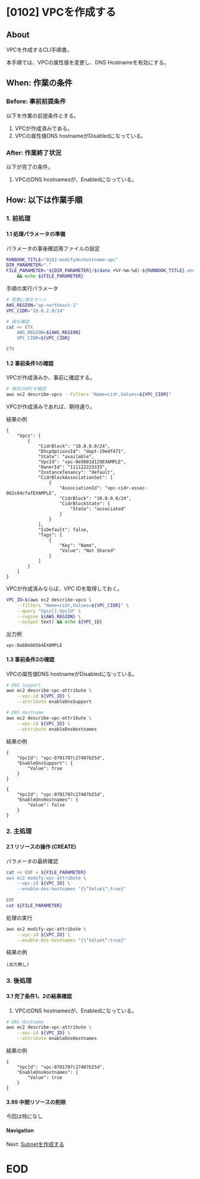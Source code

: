 # [0102] VPCを作成する

## About
VPCを作成するCLI手順書。

本手順では、VPCの属性値を変更し、DNS Hostnameを有効にする。


## When: 作業の条件

### Before: 事前前提条件

以下を作業の前提条件とする。
1. VPCが作成済みである。
1. VPCの属性値DNS hostnameがDisabledになっている。

### After: 作業終了状況

以下が完了の条件。
1. VPCのDNS hostnamesが、Enabledになっている。


## How: 以下は作業手順

### 1. 前処理

#### 1.1 処理パラメータの準備

パラメータの事後確認用ファイルの設定

```bash
RUNBOOK_TITLE="0102-modifydnshostname-vpc"
DIR_PARAMETER="."
FILE_PARAMETER="${DIR_PARAMETER}/$(date +%Y-%m-%d)-${RUNBOOK_TITLE}.env" \
    && echo ${FILE_PARAMETER}
```

手順の実行パラメータ
```bash
# 変数に値をセット
AWS_REGION="ap-northeast-1"
VPC_CIDR="10.0.2.0/24"
```

```bash
# 値を確認
cat << ETX
    AWS_REGION=${AWS_REGION}
    VPC_CIDR=${VPC_CIDR}

ETX
```


#### 1.2 事前条件1の確認

VPCが作成済みか、事前に確認する。

```bash
# 既存のVPCを確認
aws ec2 describe-vpcs --filters "Name=cidr,Values=${VPC_CIDR}"
```

VPCが作成済みであれば、期待通り。

結果の例
```output
{
    "Vpcs": [
        {
            "CidrBlock": "10.0.0.0/24",
            "DhcpOptionsId": "dopt-19edf471",
            "State": "available",
            "VpcId": "vpc-0e9801d129EXAMPLE",
            "OwnerId": "111122223333",
            "InstanceTenancy": "default",
            "CidrBlockAssociationSet": [
                {
                    "AssociationId": "vpc-cidr-assoc-062c64cfafEXAMPLE",
                    "CidrBlock": "10.0.0.0/24",
                    "CidrBlockState": {
                        "State": "associated"
                    }
                }
            ],
            "IsDefault": false,
            "Tags": [
                {
                    "Key": "Name",
                    "Value": "Not Shared"
                }
            ]
        }
    ]
}
```

VPCが作成済みならば、VPC IDを取得しておく。

```bash
VPC_ID=$(aws ec2 describe-vpcs \
    --filters "Name=cidr,Values=${VPC_CIDR}" \
    --query "Vpcs[].VpcId" \
    --region ${AWS_REGION} \
    --output text) && echo ${VPC_ID}
```

出力例
```output
vpc-0a60eb65b4EXAMPLE
```


#### 1.3 事前条件2の確認

VPCの属性値DNS hostnameがDisabledになっている。

```bash
# DNS Support
aws ec2 describe-vpc-attribute \
    --vpc-id ${VPC_ID} \
    --attribute enableDnsSupport

# DNS Hostname
aws ec2 describe-vpc-attribute \
    --vpc-id ${VPC_ID} \
    --attribute enableDnsHostnames
```

結果の例
```output
{
    "VpcId": "vpc-0701707c27407b25d",
    "EnableDnsSupport": {
        "Value": true
    }
}
```
```output
{
    "VpcId": "vpc-0701707c27407b25d",
    "EnableDnsHostnames": {
        "Value": false
    }
}
```

### 2. 主処理

#### 2.1 リソースの操作 (CREATE)

パラメータの最終確認

```bash
cat << EOF > ${FILE_PARAMETER}
aws ec2 modify-vpc-attribute \
    --vpc-id ${VPC_ID} \
    --enable-dns-hostnames "{\"Value\":true}"
        
EOF
cat ${FILE_PARAMETER}
```

処理の実行

```bash
aws ec2 modify-vpc-attribute \
    --vpc-id ${VPC_ID} \
    --enable-dns-hostnames "{\"Value\":true}"
```

結果の例
```output
(出力無し)
```

### 3. 後処理

#### 3.1 完了条件1、2の結果確認

1. VPCのDNS hostnamesが、Enabledになっている。

```bash
# DNS Hostname
aws ec2 describe-vpc-attribute \
    --vpc-id ${VPC_ID} \
    --attribute enableDnsHostnames
```

結果の例
```output
{
    "VpcId": "vpc-0701707c27407b25d",
    "EnableDnsHostnames": {
        "Value": true
    }
}
```


#### 3.99 中間リソースの削除

今回は特になし

#### Navigation

Next: [Subnetを作成する](./0200-CreateSubnet-Scenario.md)


# EOD
